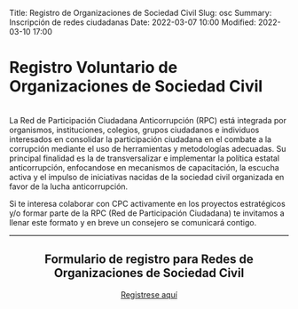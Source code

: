 Title: Registro de Organizaciones de Sociedad Civil
Slug: osc
Summary: Inscripción de redes ciudadanas
Date: 2022-03-07 10:00
Modified: 2022-03-10 17:00


<h1> Registro Voluntario de Organizaciones de Sociedad Civil </h1>
<br>
La Red de Participación Ciudadana Anticorrupción (RPC) está integrada por organismos, instituciones, colegios, grupos ciudadanos e individuos interesados en consolidar la participación ciudadana en el combate a la corrupción mediante el uso de herramientas y metodologías adecuadas. Su principal finalidad es la de transversalizar e implementar la política estatal anticorrupción, enfocandose en mecanismos de  capacitación, la escucha activa y el impulso de iniciativas nacidas de la sociedad civil organizada en favor de la lucha anticorrupción. 

Si te interesa colaborar con CPC activamente en los proyectos estratégicos y/o formar parte de la RPC (Red de Participación Ciudadana) te invitamos a llenar este formato y en breve un consejero se comunicará contigo.

<center>

<hr class="mt-4" style="height:2px;border-width:0;color:#696969;background-color:#696969"> 

<h2 class="mt-5"> Formulario de registro para Redes de Organizaciones de Sociedad Civil</h2>


<a class="btn btn-outline-info btn-block mt-3" href="https://forms.gle/bSVMAxGydghpYWUx5" role="button">Registrese aquí</a>

</center>

